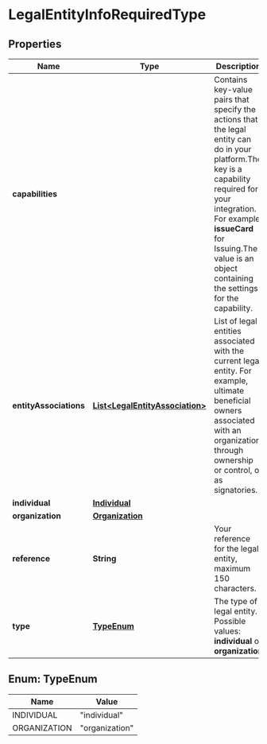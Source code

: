

# LegalEntityInfoRequiredType


## Properties

| Name | Type | Description | Notes |
|------------ | ------------- | ------------- | -------------|
|**capabilities** |  | Contains key-value pairs that specify the actions that the legal entity can do in your platform.The key is a capability required for your integration. For example, **issueCard** for Issuing.The value is an object containing the settings for the capability. |  [optional] [readonly] |
|**entityAssociations** | [**List&lt;LegalEntityAssociation&gt;**](LegalEntityAssociation.md) | List of legal entities associated with the current legal entity. For example, ultimate beneficial owners associated with an organization through ownership or control, or as signatories. |  [optional] |
|**individual** | [**Individual**](Individual.md) |  |  [optional] |
|**organization** | [**Organization**](Organization.md) |  |  [optional] |
|**reference** | **String** | Your reference for the legal entity, maximum 150 characters. |  [optional] |
|**type** | [**TypeEnum**](#TypeEnum) | The type of legal entity.   Possible values: **individual** or **organization** |  |



## Enum: TypeEnum

| Name | Value |
|---- | -----|
| INDIVIDUAL | &quot;individual&quot; |
| ORGANIZATION | &quot;organization&quot; |



